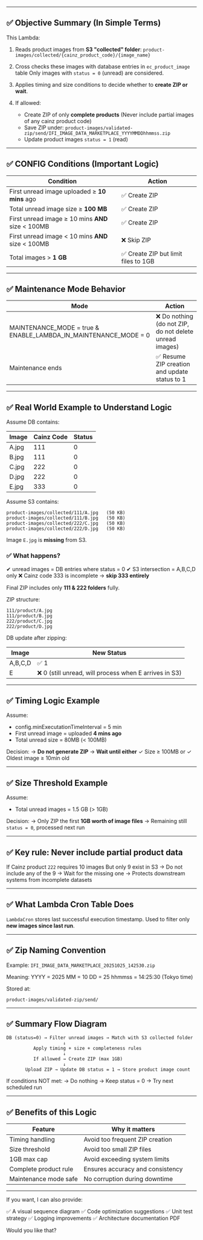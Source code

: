 


---

## ✅ **Objective Summary (In Simple Terms)**

This Lambda:

1. Reads product images from **S3 "collected" folder**:
   `product-images/collected/{cainz_product_code}/{image_name}`

2. Cross checks these images with database entries in `ec_product_image` table
   Only images with `status = 0` (unread) are considered.

3. Applies timing and size conditions to decide whether to **create ZIP or wait**.

4. If allowed:

   * Create ZIP of only **complete products**
     (Never include partial images of any cainz product code)
   * Save ZIP under:
     `product-images/validated-zip/send/IFI_IMAGE_DATA_MARKETPLACE_YYYYMMDDhhmmss.zip`
   * Update product images `status = 1` (read)

---

## ✅ **CONFIG Conditions (Important Logic)**

| Condition                                         | Action                              |
| ------------------------------------------------- | ----------------------------------- |
| First unread image uploaded ≥ **10 mins** ago     | ✅ Create ZIP                        |
| Total unread image size ≥ **100 MB**              | ✅ Create ZIP                        |
| First unread image ≥ 10 mins **AND** size < 100MB | ✅ Create ZIP                        |
| First unread image < 10 mins **AND** size < 100MB | ❌ Skip ZIP                          |
| Total images > **1 GB**                           | ✅ Create ZIP but limit files to 1GB |

---

## ✅ **Maintenance Mode Behavior**

| Mode                                                            | Action                                                 |
| --------------------------------------------------------------- | ------------------------------------------------------ |
| MAINTENANCE_MODE = true & ENABLE_LAMBDA_IN_MAINTENANCE_MODE = 0 | ❌ Do nothing (do not ZIP, do not delete unread images) |
| Maintenance ends                                                | ✅ Resume ZIP creation and update status to 1           |

---

## ✅ **Real World Example to Understand Logic**

Assume DB contains:

| Image | Cainz Code | Status |
| ----- | ---------- | ------ |
| A.jpg | 111        | 0      |
| B.jpg | 111        | 0      |
| C.jpg | 222        | 0      |
| D.jpg | 222        | 0      |
| E.jpg | 333        | 0      |

Assume S3 contains:

```
product-images/collected/111/A.jpg   (50 KB)
product-images/collected/111/B.jpg   (50 KB)
product-images/collected/222/C.jpg   (50 KB)
product-images/collected/222/D.jpg   (50 KB)
```

Image `E.jpg` is **missing** from S3.

### ✅ What happens?

✔ unread images = DB entries where status = 0
✔ S3 intersection = A,B,C,D only
❌ Cainz code 333 is incomplete → **skip 333 entirely**

Final ZIP includes only **111 & 222 folders** fully.

ZIP structure:

```
111/product/A.jpg
111/product/B.jpg
222/product/C.jpg
222/product/D.jpg
```

DB update after zipping:

| Image   | New Status                                            |
| ------- | ----------------------------------------------------- |
| A,B,C,D | ✅ 1                                                   |
| E       | ❌ 0 (still unread, will process when E arrives in S3) |

---

## ✅ Timing Logic Example

Assume:

* config.minExecutationTimeInterval = 5 min
* First unread image = uploaded **4 mins ago**
* Total unread size = 80MB (< 100MB)

Decision:
→ **Do not generate ZIP**
→ **Wait until either**
✓ Size ≥ 100MB
or
✓ Oldest image ≥ 10min old

---

## ✅ Size Threshold Example

Assume:

* Total unread images = 1.5 GB (> 1GB)

Decision:
→ Only ZIP the first **1GB worth of image files**
→ Remaining still `status = 0`, processed next run

---

## ✅ Key rule: Never include partial product data

If Cainz product `222` requires 10 images
But only 9 exist in S3
→ Do not include any of the 9
→ Wait for the missing one
→ Protects downstream systems from incomplete datasets

---

## ✅ What Lambda Cron Table Does

`LambdaCron` stores last successful execution timestamp.
Used to filter only **new images since last run**.

---

## ✅ Zip Naming Convention

Example:
`IFI_IMAGE_DATA_MARKETPLACE_20251025_142530.zip`

Meaning:
YYYY = 2025
MM = 10
DD = 25
hhmmss = 14:25:30 (Tokyo time)

Stored at:

```
product-images/validated-zip/send/
```

---

## ✅ Summary Flow Diagram

```
DB (status=0) → Filter unread images → Match with S3 collected folder
                     ↓
          Apply timing + size + completeness rules
                     ↓
          If allowed → Create ZIP (max 1GB)
                     ↓
       Upload ZIP → Update DB status = 1 → Store product image count
```

If conditions NOT met:
→ Do nothing
→ Keep status = 0
→ Try next scheduled run

---

## ✅ Benefits of this Logic

| Feature               | Why it matters                   |
| --------------------- | -------------------------------- |
| Timing handling       | Avoid too frequent ZIP creation  |
| Size threshold        | Avoid too small ZIP files        |
| 1GB max cap           | Avoid exceeding system limits    |
| Complete product rule | Ensures accuracy and consistency |
| Maintenance mode safe | No corruption during downtime    |

---

If you want, I can also provide:

✅ A visual sequence diagram
✅ Code optimization suggestions
✅ Unit test strategy
✅ Logging improvements
✅ Architecture documentation PDF

Would you like that?

